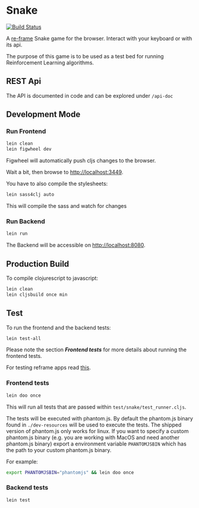 # Snake

[![Build Status](https://travis-ci.org/DiscoverAI/snake.svg?branch=master)](https://travis-ci.org/DiscoverAI/snake)

A [re-frame](https://github.com/Day8/re-frame) Snake game for the browser.
Interact with your keyboard or with its api.

The purpose of this game is to be used as a test bed for running
Reinforcement Learning algorithms.

## REST Api
The API is documented in code and can be explored under `/api-doc`

## Development Mode

### Run Frontend
```bash
lein clean
lein figwheel dev
```
Figwheel will automatically push cljs changes to the browser.

Wait a bit, then browse to [http://localhost:3449](http://localhost:3449).

You have to also compile the stylesheets:
```bash
lein sass4clj auto
```
This will compile the sass and watch for changes
### Run Backend
```bash
lein run
```
The Backend will be accessible on [http://localhost:8080](http://localhost:8080).

## Production Build
To compile clojurescript to javascript:
```bash
lein clean
lein cljsbuild once min
```  

## Test
To run the frontend and the backend tests:
```bash
lein test-all
```
Please note the section _**Frontend tests**_ for more details about running the
frontend tests.

For testing reframe apps read [this](https://github.com/Day8/re-frame/wiki/Testing).

### Frontend tests
```bash
lein doo once
```
This will run all tests that are passed within `test/snake/test_runner.cljs`.

The tests will be executed with phantom.js. By default the phantom.js binary found in 
`./dev-resources` will be used to execute the tests. The shipped version of phantom.js
only works for linux.
If you want to specify a custom phantom.js binary (e.g. you are working with MacOS and
need another phantom.js binary) export a environment variable `PHANTOMJSBIN` which has
the path to your custom phantom.js binary. 

For example:
```bash
export PHANTOMJSBIN="phantomjs" && lein doo once 
```

### Backend tests
```bash
lein test
```
